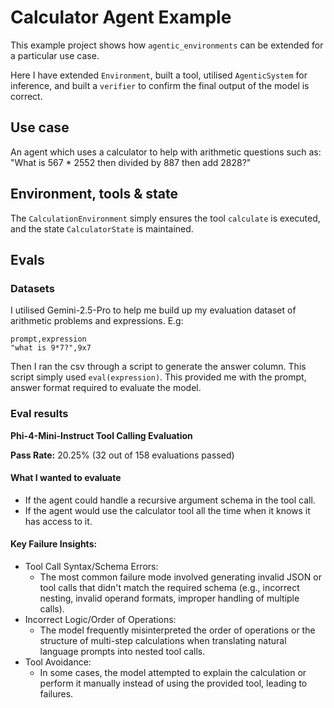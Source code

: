# Calculator Agent Example
This example project shows how `agentic_environments` can be extended for a particular use case.

Here I have extended `Environment`, built a tool, utilised `AgenticSystem` for inference, and built a `verifier` to confirm the final output of the model is correct.

## Use case
An agent which uses a calculator to help with arithmetic questions such as: "What is 567 * 2552 then divided by 887 then add 2828?"

## Environment, tools & state
The `CalculationEnvironment` simply ensures the tool `calculate` is executed, and the state `CalculatorState` is maintained.

## Evals

### Datasets
I utilised Gemini-2.5-Pro to help me build up my evaluation dataset of arithmetic problems and expressions. E.g:
```csv
prompt,expression
"what is 9*7?",9x7
```
Then I ran the csv through a script to generate the answer column. This script simply used `eval(expression)`.
This provided me with the prompt, answer format required to evaluate the model.

### Eval results
**Phi-4-Mini-Instruct Tool Calling Evaluation**

**Pass Rate:** 20.25% (32 out of 158 evaluations passed)

#### What I wanted to evaluate
- If the agent could handle a recursive argument schema in the tool call.
- If the agent would use the calculator tool all the time when it knows it has access to it.

#### Key Failure Insights:

- Tool Call Syntax/Schema Errors:
    - The most common failure mode involved generating invalid JSON or tool calls that didn't match the required schema (e.g., incorrect nesting, invalid operand formats, improper handling of multiple calls).
- Incorrect Logic/Order of Operations:
    - The model frequently misinterpreted the order of operations or the structure of multi-step calculations when translating natural language prompts into nested tool calls.
- Tool Avoidance:
    - In some cases, the model attempted to explain the calculation or perform it manually instead of using the provided tool, leading to failures.